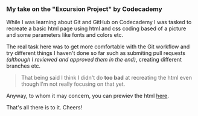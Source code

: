 ### My take on the "Excursion Project" by Codecademy

While I was learning about Git and GitHub on Codecademy I was tasked to recreate a basic html page using html and css coding based of a picture and some parameters like fonts and colors etc.

The real task here was to get more comfortable with the Git workflow and try different things I haven't done so far such as submiting pull requests *(although I reviewed and approved them in the end)*, creating different branches etc.

>That being said I think I didn't do **too bad** at recreating the html even though I'm not really focusing on that yet.

Anyway, to whom it may concern, you can prewiev the html [here](https://dhbrmn.github.io/excursion).

That's all there is to it. Cheers!
